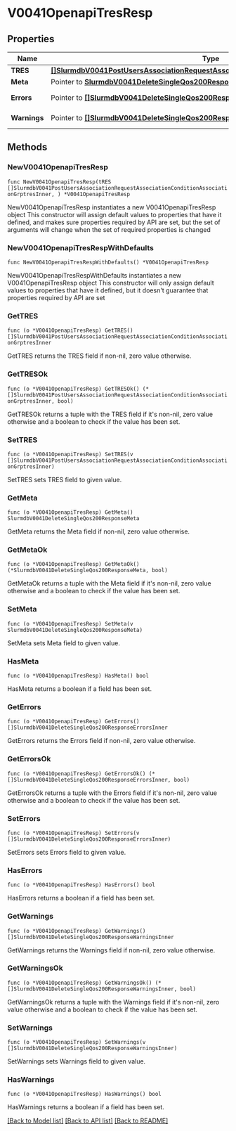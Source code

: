 # V0041OpenapiTresResp

## Properties

Name | Type | Description | Notes
------------ | ------------- | ------------- | -------------
**TRES** | [**[]SlurmdbV0041PostUsersAssociationRequestAssociationConditionAssociationGrptresInner**](SlurmdbV0041PostUsersAssociationRequestAssociationConditionAssociationGrptresInner.md) | TRES | 
**Meta** | Pointer to [**SlurmdbV0041DeleteSingleQos200ResponseMeta**](SlurmdbV0041DeleteSingleQos200ResponseMeta.md) |  | [optional] 
**Errors** | Pointer to [**[]SlurmdbV0041DeleteSingleQos200ResponseErrorsInner**](SlurmdbV0041DeleteSingleQos200ResponseErrorsInner.md) | Query errors | [optional] 
**Warnings** | Pointer to [**[]SlurmdbV0041DeleteSingleQos200ResponseWarningsInner**](SlurmdbV0041DeleteSingleQos200ResponseWarningsInner.md) | Query warnings | [optional] 

## Methods

### NewV0041OpenapiTresResp

`func NewV0041OpenapiTresResp(tRES []SlurmdbV0041PostUsersAssociationRequestAssociationConditionAssociationGrptresInner, ) *V0041OpenapiTresResp`

NewV0041OpenapiTresResp instantiates a new V0041OpenapiTresResp object
This constructor will assign default values to properties that have it defined,
and makes sure properties required by API are set, but the set of arguments
will change when the set of required properties is changed

### NewV0041OpenapiTresRespWithDefaults

`func NewV0041OpenapiTresRespWithDefaults() *V0041OpenapiTresResp`

NewV0041OpenapiTresRespWithDefaults instantiates a new V0041OpenapiTresResp object
This constructor will only assign default values to properties that have it defined,
but it doesn't guarantee that properties required by API are set

### GetTRES

`func (o *V0041OpenapiTresResp) GetTRES() []SlurmdbV0041PostUsersAssociationRequestAssociationConditionAssociationGrptresInner`

GetTRES returns the TRES field if non-nil, zero value otherwise.

### GetTRESOk

`func (o *V0041OpenapiTresResp) GetTRESOk() (*[]SlurmdbV0041PostUsersAssociationRequestAssociationConditionAssociationGrptresInner, bool)`

GetTRESOk returns a tuple with the TRES field if it's non-nil, zero value otherwise
and a boolean to check if the value has been set.

### SetTRES

`func (o *V0041OpenapiTresResp) SetTRES(v []SlurmdbV0041PostUsersAssociationRequestAssociationConditionAssociationGrptresInner)`

SetTRES sets TRES field to given value.


### GetMeta

`func (o *V0041OpenapiTresResp) GetMeta() SlurmdbV0041DeleteSingleQos200ResponseMeta`

GetMeta returns the Meta field if non-nil, zero value otherwise.

### GetMetaOk

`func (o *V0041OpenapiTresResp) GetMetaOk() (*SlurmdbV0041DeleteSingleQos200ResponseMeta, bool)`

GetMetaOk returns a tuple with the Meta field if it's non-nil, zero value otherwise
and a boolean to check if the value has been set.

### SetMeta

`func (o *V0041OpenapiTresResp) SetMeta(v SlurmdbV0041DeleteSingleQos200ResponseMeta)`

SetMeta sets Meta field to given value.

### HasMeta

`func (o *V0041OpenapiTresResp) HasMeta() bool`

HasMeta returns a boolean if a field has been set.

### GetErrors

`func (o *V0041OpenapiTresResp) GetErrors() []SlurmdbV0041DeleteSingleQos200ResponseErrorsInner`

GetErrors returns the Errors field if non-nil, zero value otherwise.

### GetErrorsOk

`func (o *V0041OpenapiTresResp) GetErrorsOk() (*[]SlurmdbV0041DeleteSingleQos200ResponseErrorsInner, bool)`

GetErrorsOk returns a tuple with the Errors field if it's non-nil, zero value otherwise
and a boolean to check if the value has been set.

### SetErrors

`func (o *V0041OpenapiTresResp) SetErrors(v []SlurmdbV0041DeleteSingleQos200ResponseErrorsInner)`

SetErrors sets Errors field to given value.

### HasErrors

`func (o *V0041OpenapiTresResp) HasErrors() bool`

HasErrors returns a boolean if a field has been set.

### GetWarnings

`func (o *V0041OpenapiTresResp) GetWarnings() []SlurmdbV0041DeleteSingleQos200ResponseWarningsInner`

GetWarnings returns the Warnings field if non-nil, zero value otherwise.

### GetWarningsOk

`func (o *V0041OpenapiTresResp) GetWarningsOk() (*[]SlurmdbV0041DeleteSingleQos200ResponseWarningsInner, bool)`

GetWarningsOk returns a tuple with the Warnings field if it's non-nil, zero value otherwise
and a boolean to check if the value has been set.

### SetWarnings

`func (o *V0041OpenapiTresResp) SetWarnings(v []SlurmdbV0041DeleteSingleQos200ResponseWarningsInner)`

SetWarnings sets Warnings field to given value.

### HasWarnings

`func (o *V0041OpenapiTresResp) HasWarnings() bool`

HasWarnings returns a boolean if a field has been set.


[[Back to Model list]](../README.md#documentation-for-models) [[Back to API list]](../README.md#documentation-for-api-endpoints) [[Back to README]](../README.md)



